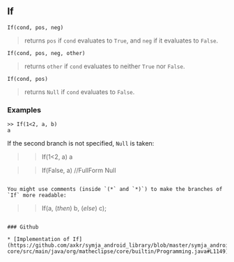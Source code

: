 ## If

```
If(cond, pos, neg)
```

> returns `pos` if `cond` evaluates to `True`, and `neg` if it evaluates to `False`.
 
```
If(cond, pos, neg, other)
```

> returns `other` if `cond` evaluates to neither `True` nor `False`.

```
If(cond, pos)
```

> returns `Null` if `cond` evaluates to `False`.

### Examples

```
>> If(1<2, a, b)
a
```

If the second branch is not specified, `Null` is taken:

>> If(1<2, a)
a
 
>> If(False, a) //FullForm
Null
```

You might use comments (inside `(*` and `*)`) to make the branches of `If` more readable:

```
>> If(a, (*then*) b, (*else*) c);
```

### Github

* [Implementation of If](https://github.com/axkr/symja_android_library/blob/master/symja_android_library/matheclipse-core/src/main/java/org/matheclipse/core/builtin/Programming.java#L1149) 
